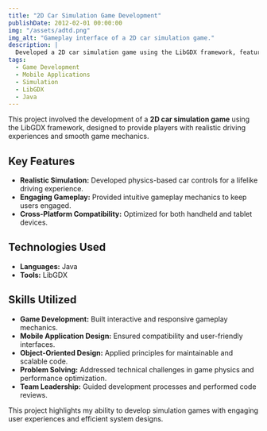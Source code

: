 ```yaml
---
title: "2D Car Simulation Game Development"
publishDate: 2012-02-01 00:00:00
img: "/assets/adtd.png"
img_alt: "Gameplay interface of a 2D car simulation game."
description: |
  Developed a 2D car simulation game using the LibGDX framework, featuring realistic mechanics and engaging user experiences.
tags:
  - Game Development
  - Mobile Applications
  - Simulation
  - LibGDX
  - Java
---
```


This project involved the development of a **2D car simulation game** using the LibGDX framework, designed to provide players with realistic driving experiences and smooth game mechanics.

## Key Features

- **Realistic Simulation:** Developed physics-based car controls for a lifelike driving experience.
- **Engaging Gameplay:** Provided intuitive gameplay mechanics to keep users engaged.
- **Cross-Platform Compatibility:** Optimized for both handheld and tablet devices.

## Technologies Used

- **Languages:** Java
- **Tools:** LibGDX

## Skills Utilized

- **Game Development:** Built interactive and responsive gameplay mechanics.
- **Mobile Application Design:** Ensured compatibility and user-friendly interfaces.
- **Object-Oriented Design:** Applied principles for maintainable and scalable code.
- **Problem Solving:** Addressed technical challenges in game physics and performance optimization.
- **Team Leadership:** Guided development processes and performed code reviews.

This project highlights my ability to develop simulation games with engaging user experiences and efficient system designs.
